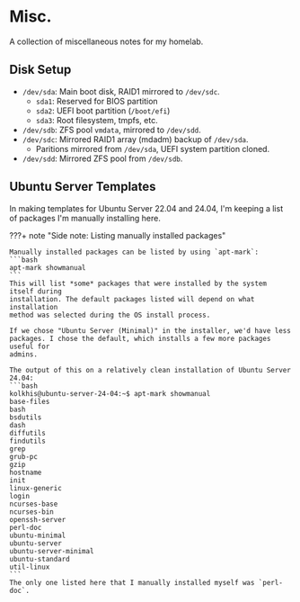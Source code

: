 # Misc.

A collection of miscellaneous notes for my homelab.  


## Disk Setup

- `/dev/sda`: Main boot disk, RAID1 mirrored to `/dev/sdc`.  
    - `sda1`: Reserved for BIOS partition
    - `sda2`: UEFI boot partition (`/boot/efi`)
    - `sda3`: Root filesystem, tmpfs, etc.
- `/dev/sdb`: ZFS pool `vmdata`, mirrored to `/dev/sdd`.  
- `/dev/sdc`: Mirrored RAID1 array (mdadm) backup of `/dev/sda`.  
    - Paritions mirrored from `/dev/sda`, UEFI system partition cloned.  
- `/dev/sdd`: Mirrored ZFS pool from `/dev/sdb`.  


## Ubuntu Server Templates

In making templates for Ubuntu Server 22.04 and 24.04, I'm keeping a list of
packages I'm manually installing here.  

???+ note "Side note: Listing manually installed packages"

    Manually installed packages can be listed by using `apt-mark`:
    ```bash
    apt-mark showmanual
    ```
    This will list *some* packages that were installed by the system itself during
    installation. The default packages listed will depend on what installation
    method was selected during the OS install process.  

    If we chose "Ubuntu Server (Minimal)" in the installer, we'd have less
    packages. I chose the default, which installs a few more packages useful for 
    admins.  

    The output of this on a relatively clean installation of Ubuntu Server 24.04:
    ```bash
    kolkhis@ubuntu-server-24-04:~$ apt-mark showmanual
    base-files
    bash
    bsdutils
    dash
    diffutils
    findutils
    grep
    grub-pc
    gzip
    hostname
    init
    linux-generic
    login
    ncurses-base
    ncurses-bin
    openssh-server
    perl-doc
    ubuntu-minimal
    ubuntu-server
    ubuntu-server-minimal
    ubuntu-standard
    util-linux
    ```
    The only one listed here that I manually installed myself was `perl-doc`.  



